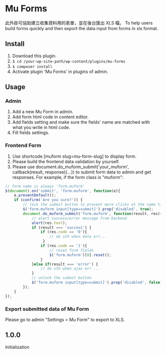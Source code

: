 # Mu Forms

此外掛可協助建立收集資料用的表單，並在後台匯出 XLS 檔。
To help users build forms quickly and then export the data input from forms in xls format.

## Install
1. Download this plugin.
2. `$ cd /your-wp-site-path/wp-content/plugins/mu-forms`
3. `$ composer install`
4. Activate plugin 'Mu Forms' in plugins of admin.

## Usage

### Admin

1. Add a new Mu Form in admin.
2. Add form html code in content editor.
3. Add fields setting and make sure the fields' name are matched with what you write in html code.
4. Fill fields settings.

### Frontend Form
1. Use shortcode [muform slug=mu-form-slug] to display form.
1. Please build the frontend data validation by yourself.
2. Please use document.do_muform_submit('your_muform', callback(result, response){...}) to submit form data to admin and get responses. For example, if the form class is "muform":

```javascript
// form name is always 'form.muform'
$(document).on('submit', 'form.muform', function(e){
    e.preventDefault();
    if (confirm('Are you sure?')) {
        // lock the submit button to prevent more clicks at the same time
        $('form.muform input[type=submit]').prop('disabled', true);
        document.do_muform_submit('form.muform', function(result, res){
            // alert success/error message from backend
            alert(res.text);
            if (result === 'success') {
                if (res.code == '0'){
                    // do sth when data err...
                 }
                if (res.code == '1'){
                    // reset form fields
                    $('form.muform')[0].reset();
                }
            }else if(result === 'error') {
                // do sth when ajax err ...
            }
            // unlock the submit button
            $('form.muform input[type=submit]').prop('disabled', false);
        });
    }
});
```

### Export submitted data of Mu Form
Please go to admin "Settings > Mu Form" to export to XLS.

## 1.0.0
Initialization

